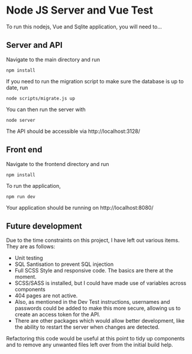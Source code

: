 # Node JS Server and Vue Test
To run this nodejs, Vue and Sqlite application, you will need to...
## Server and API
Navigate to the main directory and run
```
npm install
```
If you need to run the migration script to make sure the database is up to date, run
```
node scripts/migrate.js up
```
You can then run the server with
```
node server
```
The API should be accessible via http://localhost:3128/
## Front end
Navigate to the frontend directory and run
```
npm install
```
To run the application,
```
npm run dev
```
Your application should be running on http://localhost:8080/

## Future development
Due to the time constraints on this project, I have left out various items. They are as follows:
* Unit testing
* SQL Santisation to prevent SQL injection
* Full SCSS Style and responsive code. The basics are there at the moment.
* SCSS/SASS is installed, but I could have made use of variables across components
* 404 pages are not active.
* Also, as mentioned in the Dev Test instructions, usernames and passwords could be added to make this more secure, allowing us to create an access token for the API.
* There are other packages which would allow better development, like the ability to restart the server when changes are detected.

Refactoring this code would be useful at this point to tidy up components and to remove any unwanted files left over from the initial build help.
